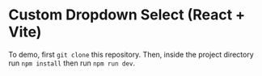 # Custom Dropdown Select (React + Vite) 

To demo,  first ``git clone`` this repository. Then, inside the project directory run ``npm install`` then run ``npm run dev``.




